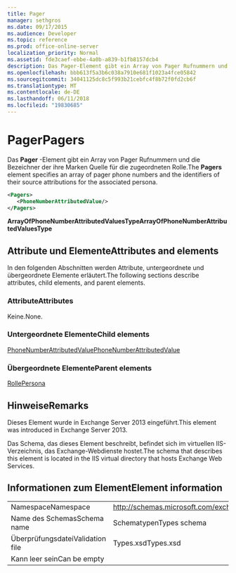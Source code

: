 ```yaml
---
title: Pager
manager: sethgros
ms.date: 09/17/2015
ms.audience: Developer
ms.topic: reference
ms.prod: office-online-server
localization_priority: Normal
ms.assetid: fde3caef-ebbe-4a0b-a839-b1fb8157dcb4
description: Das Pager-Element gibt ein Array von Pager Rufnummern und die Bezeichner der ihre Marken Quelle für die zugeordneten Rolle.
ms.openlocfilehash: bbb613f5a3b6c038a7910e681f1023a4fce05842
ms.sourcegitcommit: 34041125dc8c5f993b21cebfc4f8b72f0fd2cb6f
ms.translationtype: MT
ms.contentlocale: de-DE
ms.lasthandoff: 06/11/2018
ms.locfileid: "19830685"
---
```

# <a name="pagers"></a><span data-ttu-id="9bb4a-103">Pager</span><span class="sxs-lookup"><span data-stu-id="9bb4a-103">Pagers</span></span>

<span data-ttu-id="9bb4a-104">Das **Pager** -Element gibt ein Array von Pager Rufnummern und die Bezeichner der ihre Marken Quelle für die zugeordneten Rolle.</span><span class="sxs-lookup"><span data-stu-id="9bb4a-104">The **Pagers** element specifies an array of pager phone numbers and the identifiers of their source attributions for the associated persona.</span></span> 
  
```XML
<Pagers>
   <PhoneNumberAttributedValue/>
</Pagers>

```

 <span data-ttu-id="9bb4a-105">**ArrayOfPhoneNumberAttributedValuesType**</span><span class="sxs-lookup"><span data-stu-id="9bb4a-105">**ArrayOfPhoneNumberAttributedValuesType**</span></span>
## <a name="attributes-and-elements"></a><span data-ttu-id="9bb4a-106">Attribute und Elemente</span><span class="sxs-lookup"><span data-stu-id="9bb4a-106">Attributes and elements</span></span>

<span data-ttu-id="9bb4a-107">In den folgenden Abschnitten werden Attribute, untergeordnete und übergeordnete Elemente erläutert.</span><span class="sxs-lookup"><span data-stu-id="9bb4a-107">The following sections describe attributes, child elements, and parent elements.</span></span>
  
### <a name="attributes"></a><span data-ttu-id="9bb4a-108">Attribute</span><span class="sxs-lookup"><span data-stu-id="9bb4a-108">Attributes</span></span>

<span data-ttu-id="9bb4a-109">Keine.</span><span class="sxs-lookup"><span data-stu-id="9bb4a-109">None.</span></span>
  
### <a name="child-elements"></a><span data-ttu-id="9bb4a-110">Untergeordnete Elemente</span><span class="sxs-lookup"><span data-stu-id="9bb4a-110">Child elements</span></span>

[<span data-ttu-id="9bb4a-111">PhoneNumberAttributedValue</span><span class="sxs-lookup"><span data-stu-id="9bb4a-111">PhoneNumberAttributedValue</span></span>](phonenumberattributedvalue.md)
  
### <a name="parent-elements"></a><span data-ttu-id="9bb4a-112">Übergeordnete Elemente</span><span class="sxs-lookup"><span data-stu-id="9bb4a-112">Parent elements</span></span>

[<span data-ttu-id="9bb4a-113">Rolle</span><span class="sxs-lookup"><span data-stu-id="9bb4a-113">Persona</span></span>](persona.md)
  
## <a name="remarks"></a><span data-ttu-id="9bb4a-114">Hinweise</span><span class="sxs-lookup"><span data-stu-id="9bb4a-114">Remarks</span></span>

<span data-ttu-id="9bb4a-115">Dieses Element wurde in Exchange Server 2013 eingeführt.</span><span class="sxs-lookup"><span data-stu-id="9bb4a-115">This element was introduced in Exchange Server 2013.</span></span>
  
<span data-ttu-id="9bb4a-116">Das Schema, das dieses Element beschreibt, befindet sich im virtuellen IIS-Verzeichnis, das Exchange-Webdienste hostet.</span><span class="sxs-lookup"><span data-stu-id="9bb4a-116">The schema that describes this element is located in the IIS virtual directory that hosts Exchange Web Services.</span></span>
  
## <a name="element-information"></a><span data-ttu-id="9bb4a-117">Informationen zum Element</span><span class="sxs-lookup"><span data-stu-id="9bb4a-117">Element information</span></span>

|||
|:-----|:-----|
|<span data-ttu-id="9bb4a-118">Namespace</span><span class="sxs-lookup"><span data-stu-id="9bb4a-118">Namespace</span></span>  <br/> |http://schemas.microsoft.com/exchange/services/2006/types  <br/> |
|<span data-ttu-id="9bb4a-119">Name des Schemas</span><span class="sxs-lookup"><span data-stu-id="9bb4a-119">Schema name</span></span>  <br/> |<span data-ttu-id="9bb4a-120">Schematypen</span><span class="sxs-lookup"><span data-stu-id="9bb4a-120">Types schema</span></span>  <br/> |
|<span data-ttu-id="9bb4a-121">Überprüfungsdatei</span><span class="sxs-lookup"><span data-stu-id="9bb4a-121">Validation file</span></span>  <br/> |<span data-ttu-id="9bb4a-122">Types.xsd</span><span class="sxs-lookup"><span data-stu-id="9bb4a-122">Types.xsd</span></span>  <br/> |
|<span data-ttu-id="9bb4a-123">Kann leer sein</span><span class="sxs-lookup"><span data-stu-id="9bb4a-123">Can be empty</span></span>  <br/> ||
   

